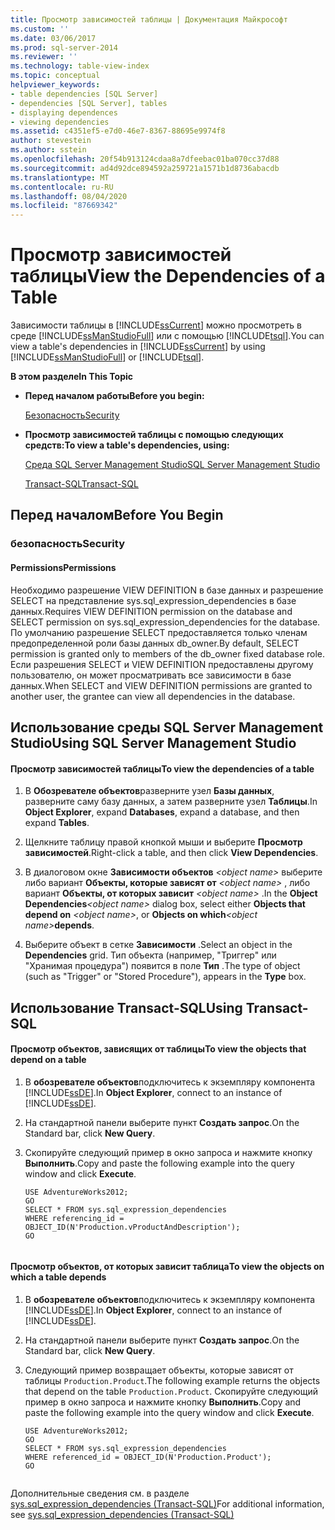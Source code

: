 ```yaml
---
title: Просмотр зависимостей таблицы | Документация Майкрософт
ms.custom: ''
ms.date: 03/06/2017
ms.prod: sql-server-2014
ms.reviewer: ''
ms.technology: table-view-index
ms.topic: conceptual
helpviewer_keywords:
- table dependencies [SQL Server]
- dependencies [SQL Server], tables
- displaying dependences
- viewing dependencies
ms.assetid: c4351ef5-e7d0-46e7-8367-88695e9974f8
author: stevestein
ms.author: sstein
ms.openlocfilehash: 20f54b913124cdaa8a7dfeebac01ba070cc37d88
ms.sourcegitcommit: ad4d92dce894592a259721a1571b1d8736abacdb
ms.translationtype: MT
ms.contentlocale: ru-RU
ms.lasthandoff: 08/04/2020
ms.locfileid: "87669342"
---
```

# <a name="view-the-dependencies-of-a-table"></a><span data-ttu-id="eec5e-102">Просмотр зависимостей таблицы</span><span class="sxs-lookup"><span data-stu-id="eec5e-102">View the Dependencies of a Table</span></span>
  <span data-ttu-id="eec5e-103">Зависимости таблицы в [!INCLUDE[ssCurrent](../../includes/sscurrent-md.md)] можно просмотреть в среде [!INCLUDE[ssManStudioFull](../../includes/ssmanstudiofull-md.md)] или с помощью [!INCLUDE[tsql](../../includes/tsql-md.md)].</span><span class="sxs-lookup"><span data-stu-id="eec5e-103">You can view a table's dependencies in [!INCLUDE[ssCurrent](../../includes/sscurrent-md.md)] by using [!INCLUDE[ssManStudioFull](../../includes/ssmanstudiofull-md.md)] or [!INCLUDE[tsql](../../includes/tsql-md.md)].</span></span>  
  
 <span data-ttu-id="eec5e-104">**В этом разделе**</span><span class="sxs-lookup"><span data-stu-id="eec5e-104">**In This Topic**</span></span>  
  
-   <span data-ttu-id="eec5e-105">**Перед началом работы**</span><span class="sxs-lookup"><span data-stu-id="eec5e-105">**Before you begin:**</span></span>  
  
     [<span data-ttu-id="eec5e-106">Безопасность</span><span class="sxs-lookup"><span data-stu-id="eec5e-106">Security</span></span>](#Security)  
  
-   <span data-ttu-id="eec5e-107">**Просмотр зависимостей таблицы с помощью следующих средств:**</span><span class="sxs-lookup"><span data-stu-id="eec5e-107">**To view a table's dependencies, using:**</span></span>  
  
     [<span data-ttu-id="eec5e-108">Среда SQL Server Management Studio</span><span class="sxs-lookup"><span data-stu-id="eec5e-108">SQL Server Management Studio</span></span>](#SSMSProcedure)  
  
     [<span data-ttu-id="eec5e-109">Transact-SQL</span><span class="sxs-lookup"><span data-stu-id="eec5e-109">Transact-SQL</span></span>](#TsqlProcedure)  
  
##  <a name="before-you-begin"></a><a name="BeforeYouBegin"></a> <span data-ttu-id="eec5e-110">Перед началом</span><span class="sxs-lookup"><span data-stu-id="eec5e-110">Before You Begin</span></span>  
  
###  <a name="security"></a><a name="Security"></a> <span data-ttu-id="eec5e-111">безопасность</span><span class="sxs-lookup"><span data-stu-id="eec5e-111">Security</span></span>  
  
####  <a name="permissions"></a><a name="Permissions"></a> <span data-ttu-id="eec5e-112">Permissions</span><span class="sxs-lookup"><span data-stu-id="eec5e-112">Permissions</span></span>  
 <span data-ttu-id="eec5e-113">Необходимо разрешение VIEW DEFINITION в базе данных и разрешение SELECT на представление sys.sql_expression_dependencies в базе данных.</span><span class="sxs-lookup"><span data-stu-id="eec5e-113">Requires VIEW DEFINITION permission on the database and SELECT permission on sys.sql_expression_dependencies for the database.</span></span> <span data-ttu-id="eec5e-114">По умолчанию разрешение SELECT предоставляется только членам предопределенной роли базы данных db_owner.</span><span class="sxs-lookup"><span data-stu-id="eec5e-114">By default, SELECT permission is granted only to members of the db_owner fixed database role.</span></span> <span data-ttu-id="eec5e-115">Если разрешения SELECT и VIEW DEFINITION предоставлены другому пользователю, он может просматривать все зависимости в базе данных.</span><span class="sxs-lookup"><span data-stu-id="eec5e-115">When SELECT and VIEW DEFINITION permissions are granted to another user, the grantee can view all dependencies in the database.</span></span>  
  
##  <a name="using-sql-server-management-studio"></a><a name="SSMSProcedure"></a> <span data-ttu-id="eec5e-116">Использование среды SQL Server Management Studio</span><span class="sxs-lookup"><span data-stu-id="eec5e-116">Using SQL Server Management Studio</span></span>  
  
#### <a name="to-view-the-dependencies-of-a-table"></a><span data-ttu-id="eec5e-117">Просмотр зависимостей таблицы</span><span class="sxs-lookup"><span data-stu-id="eec5e-117">To view the dependencies of a table</span></span>  
  
1.  <span data-ttu-id="eec5e-118">В **Обозревателе объектов**разверните узел **Базы данных**, разверните саму базу данных, а затем разверните узел **Таблицы**.</span><span class="sxs-lookup"><span data-stu-id="eec5e-118">In **Object Explorer**, expand **Databases**, expand a database, and then expand **Tables**.</span></span>  
  
2.  <span data-ttu-id="eec5e-119">Щелкните таблицу правой кнопкой мыши и выберите **Просмотр зависимостей**.</span><span class="sxs-lookup"><span data-stu-id="eec5e-119">Right-click a table, and then click **View Dependencies**.</span></span>  
  
3.  <span data-ttu-id="eec5e-120">В диалоговом окне **Зависимости объектов** _\<object name>_ выберите либо вариант **Объекты, которые зависят от** _\<object name>_ , либо вариант **Объекты, от которых зависит** _\<object name>_ .</span><span class="sxs-lookup"><span data-stu-id="eec5e-120">In the **Object Dependencies**_\<object name>_ dialog box, select either **Objects that depend on** _\<object name>_, or **Objects on which**_\<object name>_**depends**.</span></span>  
  
4.  <span data-ttu-id="eec5e-121">Выберите объект в сетке **Зависимости** .</span><span class="sxs-lookup"><span data-stu-id="eec5e-121">Select an object in the **Dependencies** grid.</span></span> <span data-ttu-id="eec5e-122">Тип объекта (например, "Триггер" или "Хранимая процедура") появится в поле **Тип** .</span><span class="sxs-lookup"><span data-stu-id="eec5e-122">The type of object (such as "Trigger" or "Stored Procedure"), appears in the **Type** box.</span></span>  
  
##  <a name="using-transact-sql"></a><a name="TsqlProcedure"></a> <span data-ttu-id="eec5e-123">Использование Transact-SQL</span><span class="sxs-lookup"><span data-stu-id="eec5e-123">Using Transact-SQL</span></span>  
  
#### <a name="to-view-the-objects-that-depend-on-a-table"></a><span data-ttu-id="eec5e-124">Просмотр объектов, зависящих от таблицы</span><span class="sxs-lookup"><span data-stu-id="eec5e-124">To view the objects that depend on a table</span></span>  
  
1.  <span data-ttu-id="eec5e-125">В **обозревателе объектов**подключитесь к экземпляру компонента [!INCLUDE[ssDE](../../includes/ssde-md.md)].</span><span class="sxs-lookup"><span data-stu-id="eec5e-125">In **Object Explorer**, connect to an instance of [!INCLUDE[ssDE](../../includes/ssde-md.md)].</span></span>  
  
2.  <span data-ttu-id="eec5e-126">На стандартной панели выберите пункт **Создать запрос**.</span><span class="sxs-lookup"><span data-stu-id="eec5e-126">On the Standard bar, click **New Query**.</span></span>  
  
3.  <span data-ttu-id="eec5e-127">Скопируйте следующий пример в окно запроса и нажмите кнопку **Выполнить**.</span><span class="sxs-lookup"><span data-stu-id="eec5e-127">Copy and paste the following example into the query window and click **Execute**.</span></span>  
  
    ```  
    USE AdventureWorks2012;  
    GO  
    SELECT * FROM sys.sql_expression_dependencies  
    WHERE referencing_id = OBJECT_ID(N'Production.vProductAndDescription');   
    GO  
  
    ```  
  
#### <a name="to-view-the-objects-on-which-a-table-depends"></a><span data-ttu-id="eec5e-128">Просмотр объектов, от которых зависит таблица</span><span class="sxs-lookup"><span data-stu-id="eec5e-128">To view the objects on which a table depends</span></span>  
  
1.  <span data-ttu-id="eec5e-129">В **обозревателе объектов**подключитесь к экземпляру компонента [!INCLUDE[ssDE](../../includes/ssde-md.md)].</span><span class="sxs-lookup"><span data-stu-id="eec5e-129">In **Object Explorer**, connect to an instance of [!INCLUDE[ssDE](../../includes/ssde-md.md)].</span></span>  
  
2.  <span data-ttu-id="eec5e-130">На стандартной панели выберите пункт **Создать запрос**.</span><span class="sxs-lookup"><span data-stu-id="eec5e-130">On the Standard bar, click **New Query**.</span></span>  
  
3.  <span data-ttu-id="eec5e-131">Следующий пример возвращает объекты, которые зависят от таблицы `Production.Product`.</span><span class="sxs-lookup"><span data-stu-id="eec5e-131">The following example returns the objects that depend on the table `Production.Product`.</span></span> <span data-ttu-id="eec5e-132">Скопируйте следующий пример в окно запроса и нажмите кнопку **Выполнить**.</span><span class="sxs-lookup"><span data-stu-id="eec5e-132">Copy and paste the following example into the query window and click **Execute**.</span></span>  
  
    ```  
    USE AdventureWorks2012;   
    GO  
    SELECT * FROM sys.sql_expression_dependencies  
    WHERE referenced_id = OBJECT_ID(N'Production.Product');   
    GO  
  
    ```  
  
 <span data-ttu-id="eec5e-133">Дополнительные сведения см. в разделе [sys.sql_expression_dependencies (Transact-SQL)](/sql/relational-databases/system-catalog-views/sys-sql-expression-dependencies-transact-sql)</span><span class="sxs-lookup"><span data-stu-id="eec5e-133">For additional information, see [sys.sql_expression_dependencies &#40;Transact-SQL&#41;](/sql/relational-databases/system-catalog-views/sys-sql-expression-dependencies-transact-sql)</span></span>  
  
  

